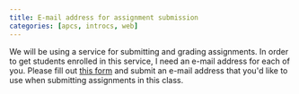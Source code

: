 ```yaml
---
title: E-mail address for assignment submission
categories: [apcs, introcs, web]
---
```

We will be using a service for submitting and grading assignments.  In order to get students enrolled in this service, I need an e-mail address for each of you.  Please fill out [this form](http://goo.gl/forms/uMRe7jWAag) and submit an e-mail address that you'd like to use when submitting assignments in this class.
